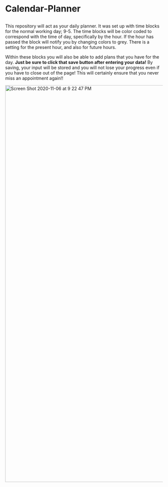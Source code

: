 # Calendar-Planner

## 

This repository will act as your daily planner. It was set up with time blocks for the normal working day; 9-5. 
The time blocks will be color coded to correspond with the time of day, specifically by the hour. If the hour has passed the block will 
notify you by changing colors to grey. There is a setting for the present hour, and also for future hours. 

Within these blocks you will also be able to add plans that you have for the day. **Just be sure to click that save button after entering your data!**
By saving, your input will be stored and you will not lose your progress even if you have to close out of the page!
This will certainly ensure that you never miss an appointment again!!



<img width="1270" alt="Screen Shot 2020-11-06 at 9 22 47 PM" src="https://user-images.githubusercontent.com/69691381/98432911-66091380-2077-11eb-8ba6-dae2d0934f31.png">

